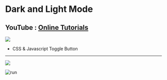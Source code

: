 # Dark and Light Mode

## YouTube : [Online Tutorials](https://www.youtube.com/channel/UCbwXnUipZsLfUckBPsC7Jog)

<a href="#"><img src="https://img.shields.io/badge/Tistory-orange?style=for-the-badge"></a>

* CSS & Javascript Toggle Button

---

<a href="https://www.youtube.com/watch?v=gzCUq_VQ7Y8"><img src="https://img.shields.io/badge/YouTube-FF0000?style=for-the-badge&logo=youtube&logoColor=white"></a>

![run](https://user-images.githubusercontent.com/51290739/119264387-efe88a80-bc1d-11eb-952a-ca9aee7c7d40.gif)
